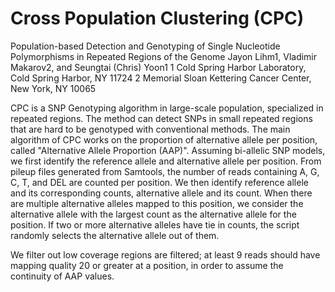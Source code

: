 # Cross Population Clustering (CPC)
Population-based Detection and Genotyping of Single Nucleotide Polymorphisms in Repeated Regions of the Genome
Jayon Lihm1, Vladimir Makarov2, and Seungtai (Chris) Yoon1
1 Cold Spring Harbor Laboratory, Cold Spring Harbor, NY 11724
2 Memorial Sloan Kettering Cancer Center, New York, NY 10065


CPC is a SNP Genotyping algorithm in large-scale population, specialized in repeated regions. The method can detect SNPs in small repeated regions that are hard to be genotyped with conventional methods.
The main algorithm of CPC works on the proportion of alternative allele per position, called "Alternative Allele Proportion (AAP)".
Assuming bi-allelic SNP models, we first identify the reference allele and alternative allele per position.
From pileup files generated from Samtools, the number of reads containing A, G, C, T, and DEL are counted per position.
We then identify reference allele and its corresponding counts, alternative allele and its count. When there are multiple alternative alleles mapped to this position, we consider the alternative allele with the largest count as the alternative allele for the position. If two or more alternative alleles have tie in counts, the script randomly selects the alternative allele out of them.

We filter out low coverage regions are filtered; at least 9 reads should have mapping quality 20 or greater at a position, in order to assume the continuity of AAP values.

